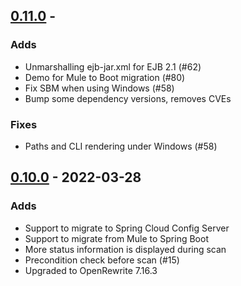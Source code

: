 ## [0.11.0](https://github.com/spring-projects-experimental/spring-boot-migrator/releases/tag/0.10.0) -  

### Adds
- Unmarshalling ejb-jar.xml for EJB 2.1 (#62) 
- Demo for Mule to Boot migration (#80)
- Fix SBM when using Windows (#58)
- Bump some dependency versions, removes CVEs

### Fixes
- Paths and CLI rendering under Windows (#58) 

## [0.10.0](https://github.com/spring-projects-experimental/spring-boot-migrator/releases/tag/0.10.0) -  2022-03-28

### Adds
- Support to migrate to Spring Cloud Config Server
- Support to migrate from Mule to Spring Boot
- More status information is displayed during scan
- Precondition check before scan (#15)
- Upgraded to OpenRewrite 7.16.3
